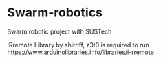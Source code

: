 # Swarm-robotics
Swarm robotic project with SUSTech

IRremote Library by shirriff, z3t0 is required to run
https://www.arduinolibraries.info/libraries/i-rremote
